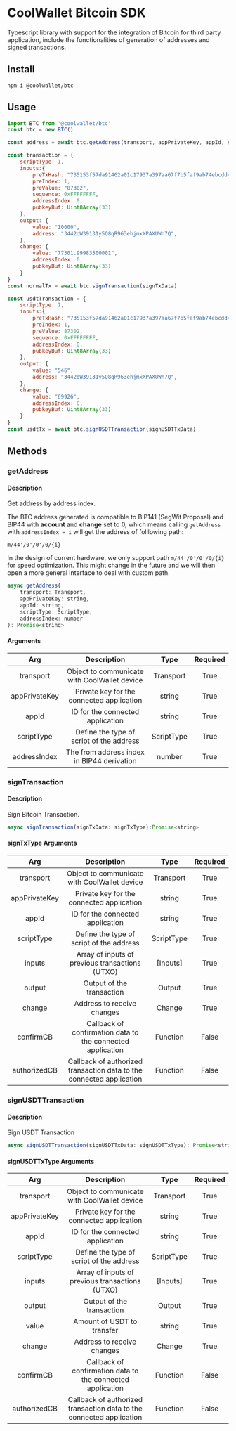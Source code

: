 # CoolWallet Bitcoin SDK

Typescript library with support for the integration of Bitcoin for third party application, include the functionalities of generation of addresses and signed transactions. 

## Install

```shell
npm i @coolwallet/btc
```

## Usage

```javascript
import BTC from '@coolwallet/btc'
const btc = new BTC()

const address = await btc.getAddress(transport, appPrivateKey, appId, scriptType, 0);

const transaction = {
    scriptType: 1,
    inputs:{
        preTxHash: "735153f57da91462a01c17937a397aa67f7b5faf9ab74ebcdd4c8f485aba26f5",
        preIndex: 1,
        preValue: "87302",
        sequence: 0xFFFFFFFF,
        addressIndex: 0,
        pubkeyBuf: Uint8Array(33)
    },
    output: {
        value: "10000",
        address: "3442qW39131y5Q8qR963ehjmxXPAXUWn7Q",
    },
    change: {
        value: "77301.99983500001",
        addressIndex: 0,
        pubkeyBuf: Uint8Array(33)
    }
}
const normalTx = await btc.signTransaction(signTxData)

const usdtTransaction = {
    scriptType: 1,
    inputs:{
        preTxHash: "735153f57da91462a01c17937a397aa67f7b5faf9ab74ebcdd4c8f485aba26f5",
        preIndex: 1,
        preValue: 87302,
        sequence: 0xFFFFFFFF,
        addressIndex: 0,
        pubkeyBuf: Uint8Array(33)
    },
    output: {
        value: "546",
        address: "3442qW39131y5Q8qR963ehjmxXPAXUWn7Q",
    },
    change: {
        value: "69926",
        addressIndex: 0,
        pubkeyBuf: Uint8Array(33)
    }
}
const usdtTx = await btc.signUSDTTransaction(signUSDTTxData)
```

## Methods

### getAddress

#### Description

Get address by address index.

The BTC address generated is compatible to BIP141 (SegWit Proposal) and BIP44 with **account** and **change** set to 0, which means calling `getAddress` with `addressIndex = i` will get the address of folllowing path:

```none
m/44'/0'/0'/0/{i}
```

In the design of current hardware, we only support path `m/44'/0'/0'/0/{i}` for speed optimization. This might change in the future and we will then open a more general interface to deal with custom path.

```javascript
async getAddress(
    transport: Transport, 
    appPrivateKey: string, 
    appId: string, 
    scriptType: ScriptType, 
    addressIndex: number
): Promise<string> 
```

#### Arguments

|      Arg      |                  Description                 |    Type    |  Required |
|:-------------:|:--------------------------------------------:|:----------:|:---------:|
|   transport   | Object to communicate with CoolWallet device |  Transport |    True   |
| appPrivateKey |   Private key for the connected application  |   string   |    True   |
|     appId     |       ID for the connected application       |   string   |    True   |
|   scriptType  |   Define the type of script of the address   | ScriptType |    True   |
|  addressIndex |  The from address index in BIP44 derivation  |   number   |    True   |

### signTransaction

#### Description

Sign Bitcoin Transaction.

```javascript
async signTransaction(signTxData: signTxType):Promise<string>
```

#### signTxType Arguments

|      Arg      |                              Description                             |    Type    |  Required |
|:-------------:|:--------------------------------------------------------------------:|:----------:|:---------:|
|   transport   |             Object to communicate with CoolWallet device             |  Transport |    True   |
| appPrivateKey |               Private key for the connected application              |   string   |    True   |
|     appId     |                   ID for the connected application                   |   string   |    True   |
|   scriptType  |               Define the type of script of the address               | ScriptType |    True   |
|     inputs    |            Array of inputs of previous transactions (UTXO)           |  [Inputs]  |    True   |
|     output    |                       Output of the transaction                      |   Output   |    True   |
|     change    |                      Address to receive changes                      |   Change   |    True   |
|   confirmCB   |      Callback of confirmation data to the connected application      |  Function  |   False   |
|  authorizedCB | Callback of authorized transaction data to the connected application |  Function  |   False   |

### signUSDTTransaction

#### Description

Sign USDT Transaction

```javascript
async signUSDTTransaction(signUSDTTxData: signUSDTTxType): Promise<string>
```

#### signUSDTTxType Arguments

|      Arg      |                              Description                             |    Type    |  Required |
|:-------------:|:--------------------------------------------------------------------:|:----------:|:---------:|
|   transport   |             Object to communicate with CoolWallet device             |  Transport |    True   |
| appPrivateKey |               Private key for the connected application              |   string   |    True   |
|     appId     |                   ID for the connected application                   |   string   |    True   |
|   scriptType  |               Define the type of script of the address               | ScriptType |    True   |
|     inputs    |            Array of inputs of previous transactions (UTXO)           |  [Inputs]  |    True   |
|     output    |                       Output of the transaction                      |   Output   |    True   |
|     value     |                      Amount of USDT to transfer                      |   string   |    True   |
|     change    |                      Address to receive changes                      |   Change   |    True   |
|   confirmCB   |      Callback of confirmation data to the connected application      |  Function  |   False   |
|  authorizedCB | Callback of authorized transaction data to the connected application |  Function  |   False   |
